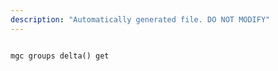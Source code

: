```yaml
---
description: "Automatically generated file. DO NOT MODIFY"
---
```


```cli

mgc groups delta() get

```